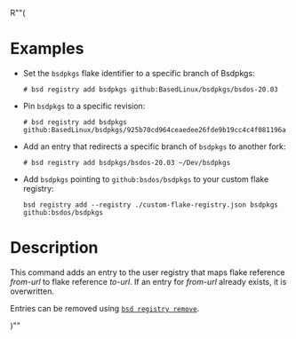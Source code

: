 R""(

# Examples

* Set the `bsdpkgs` flake identifier to a specific branch of Bsdpkgs:

  ```console
  # bsd registry add bsdpkgs github:BasedLinux/bsdpkgs/bsdos-20.03
  ```

* Pin `bsdpkgs` to a specific revision:

  ```console
  # bsd registry add bsdpkgs github:BasedLinux/bsdpkgs/925b70cd964ceaedee26fde9b19cc4c4f081196a
  ```

* Add an entry that redirects a specific branch of `bsdpkgs` to
  another fork:

  ```console
  # bsd registry add bsdpkgs/bsdos-20.03 ~/Dev/bsdpkgs
  ```

* Add `bsdpkgs` pointing to `github:bsdos/bsdpkgs` to your custom flake
  registry:

  ```console
  bsd registry add --registry ./custom-flake-registry.json bsdpkgs github:bsdos/bsdpkgs
  ```

# Description

This command adds an entry to the user registry that maps flake
reference *from-url* to flake reference *to-url*. If an entry for
*from-url* already exists, it is overwritten.

Entries can be removed using [`bsd registry
remove`](./bsd3-registry-remove.md).

)""
